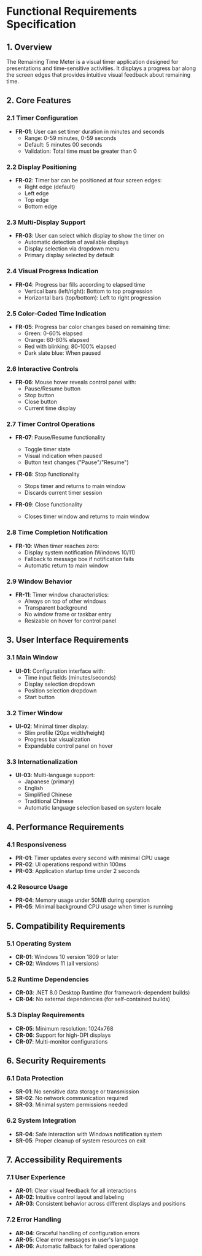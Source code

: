 # Functional Requirements Specification

## 1. Overview

The Remaining Time Meter is a visual timer application designed for presentations and time-sensitive activities. It displays a progress bar along the screen edges that provides intuitive visual feedback about remaining time.

## 2. Core Features

### 2.1 Timer Configuration
- **FR-01**: User can set timer duration in minutes and seconds
  - Range: 0-59 minutes, 0-59 seconds
  - Default: 5 minutes 00 seconds
  - Validation: Total time must be greater than 0

### 2.2 Display Positioning
- **FR-02**: Timer bar can be positioned at four screen edges:
  - Right edge (default)
  - Left edge
  - Top edge
  - Bottom edge

### 2.3 Multi-Display Support
- **FR-03**: User can select which display to show the timer on
  - Automatic detection of available displays
  - Display selection via dropdown menu
  - Primary display selected by default

### 2.4 Visual Progress Indication
- **FR-04**: Progress bar fills according to elapsed time
  - Vertical bars (left/right): Bottom to top progression
  - Horizontal bars (top/bottom): Left to right progression

### 2.5 Color-Coded Time Indication
- **FR-05**: Progress bar color changes based on remaining time:
  - Green: 0-60% elapsed
  - Orange: 60-80% elapsed
  - Red with blinking: 80-100% elapsed
  - Dark slate blue: When paused

### 2.6 Interactive Controls
- **FR-06**: Mouse hover reveals control panel with:
  - Pause/Resume button
  - Stop button
  - Close button
  - Current time display

### 2.7 Timer Control Operations
- **FR-07**: Pause/Resume functionality
  - Toggle timer state
  - Visual indication when paused
  - Button text changes ("Pause"/"Resume")

- **FR-08**: Stop functionality
  - Stops timer and returns to main window
  - Discards current timer session

- **FR-09**: Close functionality
  - Closes timer window and returns to main window

### 2.8 Time Completion Notification
- **FR-10**: When timer reaches zero:
  - Display system notification (Windows 10/11)
  - Fallback to message box if notification fails
  - Automatic return to main window

### 2.9 Window Behavior
- **FR-11**: Timer window characteristics:
  - Always on top of other windows
  - Transparent background
  - No window frame or taskbar entry
  - Resizable on hover for control panel

## 3. User Interface Requirements

### 3.1 Main Window
- **UI-01**: Configuration interface with:
  - Time input fields (minutes/seconds)
  - Display selection dropdown
  - Position selection dropdown
  - Start button

### 3.2 Timer Window
- **UI-02**: Minimal timer display:
  - Slim profile (20px width/height)
  - Progress bar visualization
  - Expandable control panel on hover

### 3.3 Internationalization
- **UI-03**: Multi-language support:
  - Japanese (primary)
  - English
  - Simplified Chinese
  - Traditional Chinese
  - Automatic language selection based on system locale

## 4. Performance Requirements

### 4.1 Responsiveness
- **PR-01**: Timer updates every second with minimal CPU usage
- **PR-02**: UI operations respond within 100ms
- **PR-03**: Application startup time under 2 seconds

### 4.2 Resource Usage
- **PR-04**: Memory usage under 50MB during operation
- **PR-05**: Minimal background CPU usage when timer is running

## 5. Compatibility Requirements

### 5.1 Operating System
- **CR-01**: Windows 10 version 1809 or later
- **CR-02**: Windows 11 (all versions)

### 5.2 Runtime Dependencies
- **CR-03**: .NET 8.0 Desktop Runtime (for framework-dependent builds)
- **CR-04**: No external dependencies (for self-contained builds)

### 5.3 Display Requirements
- **CR-05**: Minimum resolution: 1024x768
- **CR-06**: Support for high-DPI displays
- **CR-07**: Multi-monitor configurations

## 6. Security Requirements

### 6.1 Data Protection
- **SR-01**: No sensitive data storage or transmission
- **SR-02**: No network communication required
- **SR-03**: Minimal system permissions needed

### 6.2 System Integration
- **SR-04**: Safe interaction with Windows notification system
- **SR-05**: Proper cleanup of system resources on exit

## 7. Accessibility Requirements

### 7.1 User Experience
- **AR-01**: Clear visual feedback for all interactions
- **AR-02**: Intuitive control layout and labeling
- **AR-03**: Consistent behavior across different displays and positions

### 7.2 Error Handling
- **AR-04**: Graceful handling of configuration errors
- **AR-05**: Clear error messages in user's language
- **AR-06**: Automatic fallback for failed operations
